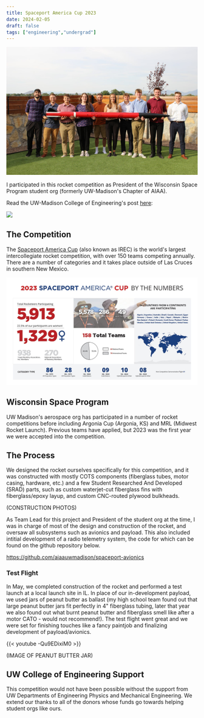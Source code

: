 ```yaml
---
title: Spaceport America Cup 2023
date: 2024-02-05
draft: false
tags: ["engineering","undergrad"]
---
```

![The nine of us and our mentor Frank standing with our rocket in NM.](IMG_5357.jpg)

I participated in this rocket competition as President of the Wisconsin Space Program student org (formerly UW-Madison's Chapter of AIAA).

Read the UW-Madison College of Engineering's post [here](https://engineering.wisc.edu/blog/students-compete-at-spaceport-america-cup/):

![](https://engineering.wisc.edu/wp-content/uploads/2023/07/AIAA-new-mexico-stars-scaled.webp)

## The Competition

The [Spaceport America Cup](https://spaceportamericacup.com) (also known as IREC) is the world's largest intercollegiate rocket competition, with over 150 teams competing annually. There are a number of categories and it takes place outside of Las Cruces in southern New Mexico.

![sacup23](SA-cup-bythenumbers.jpg)

## Wisconsin Space Program

UW Madison's aerospace org has participated in a number of rocket competitions before including Argonia Cup (Argonia, KS) and MRL (Midwest Rocket Launch). Previous teams have applied, but 2023 was the first year we were accepted into the competition.

## The Process

We designed the rocket ourselves specifically for this competition, and it was constructed with mostly COTS components (fiberglass tubes, motor casing, hardware, etc.) and a few Student Researched And Developed (SRAD) parts, such as custom waterjet-cut fiberglass fins with fiberglass/epoxy layup, and custom CNC-routed plywood bulkheads.

(CONSTRUCTION PHOTOS)

As Team Lead for this project and President of the student org at the time, I was in charge of most of the design and construction of the rocket, and oversaw all subsystems such as avionics and payload. This also included intitial development of a radio telemetry system, the code for which can be found on the github repository below.

https://github.com/aiaauwmadison/spaceport-avionics
### Test Flight

In May, we completed construction of the rocket and performed a test launch at a local launch site in IL. In place of our in-development payload, we used jars of peanut butter as ballast (my high school team found out that large peanut butter jars fit perfectly in 4" fiberglass tubing, later that year we also found out what burnt peanut butter and fiberglass smell like after a motor CATO - would not recommend!). The test flight went great and we were set for finishing touches like a fancy paintjob and finalizing development of payload/avionics.


{{< youtube -Qu9EDixiM0 >}}

(IMAGE OF PEANUT BUTTER JAR)

## UW College of Engineering Support

This competition would not have been possible without the support from UW Departments of Engineering Physics and Mechanical Engineering. We extend our thanks to all of the donors whose funds go towards helping student orgs like ours.
